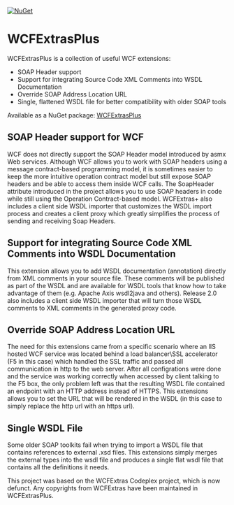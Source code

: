 [![NuGet](https://img.shields.io/nuget/v/WCFExtrasPlus.svg)](https://www.nuget.org/packages/WCFExtrasPlus)

# WCFExtrasPlus

WCFExtrasPlus is a collection of useful WCF extensions:
* SOAP Header support
* Support for integrating Source Code XML Comments into WSDL Documentation
* Override SOAP Address Location URL
* Single, flattened WSDL file for better compatibility with older SOAP tools

Available as a NuGet package: [WCFExtrasPlus](https://www.nuget.org/packages/WCFExtrasPlus)

## SOAP Header support for WCF
WCF does not directly support the SOAP Header model introduced by asmx Web services. Although WCF allows you to work with SOAP headers using a message contract-based programming model, it is sometimes easier to keep the more intuitive operation contract model but still expose SOAP headers and be able to access them inside WCF calls. The SoapHeader attribute introduced in the project allows you to use SOAP headers in code while still using the Operation Contract-based model. WCFExtras+ also includes a client side WSDL importer that customizes the WSDL import process and creates a client proxy which greatly simplifies the process of sending and receiving Soap Headers.
## Support for integrating Source Code XML Comments into WSDL Documentation
This extension allows you to add WSDL documentation (annotation) directly from XML comments in your source file. These comments will be published as part of the WSDL and are available for WSDL tools that know how to take advantage of them (e.g. Apache Axis wsdl2java and others). Release 2.0 also includes a client side WSDL importer that will turn those WSDL comments to XML comments in the generated proxy code.
## Override SOAP Address Location URL
The need for this extensions came from a specific scenario where an IIS hosted WCF service was located behind a load balancer\SSL accelerator (F5 in this case) which handled the SSL traffic and passed all communication in http to the web server. After all configrations were done and the service was working correctly when accessed by client talking to the F5 box, the only problem left was that the resulting WSDL file contained an endpoint with an HTTP address instead of HTTPS. This extensions allows you to set the URL that will be rendered in the WSDL (in this case to simply replace the http url with an https url).
## Single WSDL File
Some older SOAP toolkits fail when trying to import a WSDL file that contains references to external .xsd files. This extensions simply merges the external types into the wsdl file and produces a single flat wsdl file that contains all the definitions it needs.


This project was based on the WCFExtras Codeplex project, which is now defunct. Any copyrights from WCFExtras have been maintained in WCFExtrasPlus.
